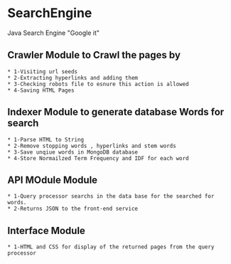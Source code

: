 # SearchEngine
Java Search Engine "Google it"
## **Crawler Module** to Crawl the pages by
    * 1-Visiting url seeds
    * 2-Extracting hyperlinks and adding them
    * 3-Checking robots file to esnure this action is allowed
    * 4-Saving HTML Pages
## **Indexer Module** to generate database Words for search
    * 1-Parse HTML to String
    * 2-Remove stopping words , hyperlinks and stem words
    * 3-Save unqiue words in MongoDB database
    * 4-Store Normailzed Term Frequency and IDF for each word
## **API MOdule** Module
    * 1-Query processor searchs in the data base for the searched for words.
    * 2-Returns JSON to the front-end service
## Interface Module
    * 1-HTML and CSS for display of the returned pages from the query processor

